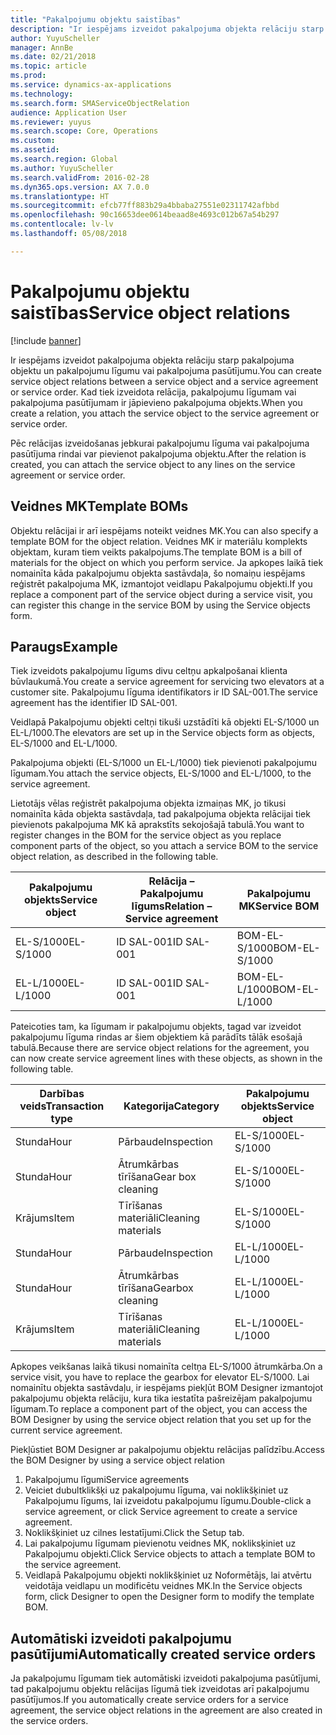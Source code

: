 ```yaml
---
title: "Pakalpojumu objektu saistības"
description: "Ir iespējams izveidot pakalpojuma objekta relāciju starp pakalpojuma objektu un pakalpojumu līgumu vai pakalpojuma pasūtījumu."
author: YuyuScheller
manager: AnnBe
ms.date: 02/21/2018
ms.topic: article
ms.prod: 
ms.service: dynamics-ax-applications
ms.technology: 
ms.search.form: SMAServiceObjectRelation
audience: Application User
ms.reviewer: yuyus
ms.search.scope: Core, Operations
ms.custom: 
ms.assetid: 
ms.search.region: Global
ms.author: YuyuScheller
ms.search.validFrom: 2016-02-28
ms.dyn365.ops.version: AX 7.0.0
ms.translationtype: HT
ms.sourcegitcommit: efcb77ff883b29a4bbaba27551e02311742afbbd
ms.openlocfilehash: 90c16653dee0614beaad8e4693c012b67a54b297
ms.contentlocale: lv-lv
ms.lasthandoff: 05/08/2018

---
```


# <a name="service-object-relations"></a><span data-ttu-id="96c80-103">Pakalpojumu objektu saistības</span><span class="sxs-lookup"><span data-stu-id="96c80-103">Service object relations</span></span> 

[!include [banner](../includes/banner.md)]

<span data-ttu-id="96c80-104">Ir iespējams izveidot pakalpojuma objekta relāciju starp pakalpojuma objektu un pakalpojumu līgumu vai pakalpojuma pasūtījumu.</span><span class="sxs-lookup"><span data-stu-id="96c80-104">You can create service object relations between a service object and a service agreement or service order.</span></span> <span data-ttu-id="96c80-105">Kad tiek izveidota relācija, pakalpojumu līgumam vai pakalpojuma pasūtījumam ir jāpievieno pakalpojuma objekts.</span><span class="sxs-lookup"><span data-stu-id="96c80-105">When you create a relation, you attach the service object to the service agreement or service order.</span></span>

<span data-ttu-id="96c80-106">Pēc relācijas izveidošanas jebkurai pakalpojumu līguma vai pakalpojuma pasūtījuma rindai var pievienot pakalpojuma objektu.</span><span class="sxs-lookup"><span data-stu-id="96c80-106">After the relation is created, you can attach the service object to any lines on the service agreement or service order.</span></span>

## <a name="template-boms"></a><span data-ttu-id="96c80-107">Veidnes MK</span><span class="sxs-lookup"><span data-stu-id="96c80-107">Template BOMs</span></span>

<span data-ttu-id="96c80-108">Objektu relācijai ir arī iespējams noteikt veidnes MK.</span><span class="sxs-lookup"><span data-stu-id="96c80-108">You can also specify a template BOM for the object relation.</span></span> <span data-ttu-id="96c80-109">Veidnes MK ir materiālu komplekts objektam, kuram tiem veikts pakalpojums.</span><span class="sxs-lookup"><span data-stu-id="96c80-109">The template BOM is a bill of materials for the object on which you perform service.</span></span> <span data-ttu-id="96c80-110">Ja apkopes laikā tiek nomainīta kāda pakalpojumu objekta sastāvdaļa, šo nomaiņu iespējams reģistrēt pakalpojuma MK, izmantojot veidlapu Pakalpojumu objekti.</span><span class="sxs-lookup"><span data-stu-id="96c80-110">If you replace a component part of the service object during a service visit, you can register this change in the service BOM by using the Service objects form.</span></span>

## <a name="example"></a><span data-ttu-id="96c80-111">Paraugs</span><span class="sxs-lookup"><span data-stu-id="96c80-111">Example</span></span>

<span data-ttu-id="96c80-112">Tiek izveidots pakalpojumu līgums divu celtņu apkalpošanai klienta būvlaukumā.</span><span class="sxs-lookup"><span data-stu-id="96c80-112">You create a service agreement for servicing two elevators at a customer site.</span></span>
<span data-ttu-id="96c80-113">Pakalpojumu līguma identifikators ir ID SAL-001.</span><span class="sxs-lookup"><span data-stu-id="96c80-113">The service agreement has the identifier ID SAL-001.</span></span>

<span data-ttu-id="96c80-114">Veidlapā Pakalpojumu objekti celtņi tikuši uzstādīti kā objekti EL-S/1000 un EL-L/1000.</span><span class="sxs-lookup"><span data-stu-id="96c80-114">The elevators are set up in the Service objects form as objects, EL-S/1000 and EL-L/1000.</span></span>

<span data-ttu-id="96c80-115">Pakalpojuma objekti (EL-S/1000 un EL-L/1000) tiek pievienoti pakalpojumu līgumam.</span><span class="sxs-lookup"><span data-stu-id="96c80-115">You attach the service objects, EL-S/1000 and EL-L/1000, to the service agreement.</span></span>

<span data-ttu-id="96c80-116">Lietotājs vēlas reģistrēt pakalpojuma objekta izmaiņas MK, jo tikusi nomainīta kāda objekta sastāvdaļa, tad pakalpojuma objekta relācijai tiek pievienots pakalpojuma MK kā aprakstīts sekojošajā tabulā.</span><span class="sxs-lookup"><span data-stu-id="96c80-116">You want to register changes in the BOM for the service object as you replace component parts of the object, so you attach a service BOM to the service object relation, as described in the following table.</span></span>

| <span data-ttu-id="96c80-117">Pakalpojumu objekts</span><span class="sxs-lookup"><span data-stu-id="96c80-117">Service object</span></span> | <span data-ttu-id="96c80-118">Relācija – Pakalpojumu līgums</span><span class="sxs-lookup"><span data-stu-id="96c80-118">Relation – Service agreement</span></span> | <span data-ttu-id="96c80-119">Pakalpojumu MK</span><span class="sxs-lookup"><span data-stu-id="96c80-119">Service BOM</span></span>   |
|----------------|------------------------------|---------------|
| <span data-ttu-id="96c80-120">EL-S/1000</span><span class="sxs-lookup"><span data-stu-id="96c80-120">EL-S/1000</span></span>      | <span data-ttu-id="96c80-121">ID SAL-001</span><span class="sxs-lookup"><span data-stu-id="96c80-121">ID SAL-001</span></span>                   | <span data-ttu-id="96c80-122">BOM-EL-S/1000</span><span class="sxs-lookup"><span data-stu-id="96c80-122">BOM-EL-S/1000</span></span> |
| <span data-ttu-id="96c80-123">EL-L/1000</span><span class="sxs-lookup"><span data-stu-id="96c80-123">EL-L/1000</span></span>      | <span data-ttu-id="96c80-124">ID SAL-001</span><span class="sxs-lookup"><span data-stu-id="96c80-124">ID SAL-001</span></span>                   | <span data-ttu-id="96c80-125">BOM-EL-L/1000</span><span class="sxs-lookup"><span data-stu-id="96c80-125">BOM-EL-L/1000</span></span> |

<span data-ttu-id="96c80-126">Pateicoties tam, ka līgumam ir pakalpojumu objekts, tagad var izveidot pakalpojumu līguma rindas ar šiem objektiem kā parādīts tālāk esošajā tabulā.</span><span class="sxs-lookup"><span data-stu-id="96c80-126">Because there are service object relations for the agreement, you can now create service agreement lines with these objects, as shown in the following table.</span></span>

| <span data-ttu-id="96c80-127">Darbības veids</span><span class="sxs-lookup"><span data-stu-id="96c80-127">Transaction type</span></span> | <span data-ttu-id="96c80-128">Kategorija</span><span class="sxs-lookup"><span data-stu-id="96c80-128">Category</span></span>           | <span data-ttu-id="96c80-129">Pakalpojumu objekts</span><span class="sxs-lookup"><span data-stu-id="96c80-129">Service object</span></span> |
|------------------|--------------------|----------------|
| <span data-ttu-id="96c80-130">Stunda</span><span class="sxs-lookup"><span data-stu-id="96c80-130">Hour</span></span>             | <span data-ttu-id="96c80-131">Pārbaude</span><span class="sxs-lookup"><span data-stu-id="96c80-131">Inspection</span></span>         | <span data-ttu-id="96c80-132">EL-S/1000</span><span class="sxs-lookup"><span data-stu-id="96c80-132">EL-S/1000</span></span>      |
| <span data-ttu-id="96c80-133">Stunda</span><span class="sxs-lookup"><span data-stu-id="96c80-133">Hour</span></span>             | <span data-ttu-id="96c80-134">Ātrumkārbas tīrīšana</span><span class="sxs-lookup"><span data-stu-id="96c80-134">Gear box cleaning</span></span>  | <span data-ttu-id="96c80-135">EL-S/1000</span><span class="sxs-lookup"><span data-stu-id="96c80-135">EL-S/1000</span></span>      |
| <span data-ttu-id="96c80-136">Krājums</span><span class="sxs-lookup"><span data-stu-id="96c80-136">Item</span></span>             | <span data-ttu-id="96c80-137">Tīrīšanas materiāli</span><span class="sxs-lookup"><span data-stu-id="96c80-137">Cleaning materials</span></span> | <span data-ttu-id="96c80-138">EL-S/1000</span><span class="sxs-lookup"><span data-stu-id="96c80-138">EL-S/1000</span></span>      |
| <span data-ttu-id="96c80-139">Stunda</span><span class="sxs-lookup"><span data-stu-id="96c80-139">Hour</span></span>             | <span data-ttu-id="96c80-140">Pārbaude</span><span class="sxs-lookup"><span data-stu-id="96c80-140">Inspection</span></span>         | <span data-ttu-id="96c80-141">EL-L/1000</span><span class="sxs-lookup"><span data-stu-id="96c80-141">EL-L/1000</span></span>      |
| <span data-ttu-id="96c80-142">Stunda</span><span class="sxs-lookup"><span data-stu-id="96c80-142">Hour</span></span>             | <span data-ttu-id="96c80-143">Ātrumkārbas tīrīšana</span><span class="sxs-lookup"><span data-stu-id="96c80-143">Gearbox cleaning</span></span>   | <span data-ttu-id="96c80-144">EL-L/1000</span><span class="sxs-lookup"><span data-stu-id="96c80-144">EL-L/1000</span></span>      |
| <span data-ttu-id="96c80-145">Krājums</span><span class="sxs-lookup"><span data-stu-id="96c80-145">Item</span></span>             | <span data-ttu-id="96c80-146">Tīrīšanas materiāli</span><span class="sxs-lookup"><span data-stu-id="96c80-146">Cleaning materials</span></span> | <span data-ttu-id="96c80-147">EL-L/1000</span><span class="sxs-lookup"><span data-stu-id="96c80-147">EL-L/1000</span></span>      |

<span data-ttu-id="96c80-148">Apkopes veikšanas laikā tikusi nomainīta celtņa EL-S/1000 ātrumkārba.</span><span class="sxs-lookup"><span data-stu-id="96c80-148">On a service visit, you have to replace the gearbox for elevator EL-S/1000.</span></span> <span data-ttu-id="96c80-149">Lai nomainītu objekta sastāvdaļu, ir iespējams piekļūt BOM Designer izmantojot pakalpojumu objekta relāciju, kura tika iestatīta pašreizējam pakalpojumu līgumam.</span><span class="sxs-lookup"><span data-stu-id="96c80-149">To replace a component part of the object, you can access the BOM Designer by using the service object relation that you set up for the current service agreement.</span></span>

<span data-ttu-id="96c80-150">Piekļūstiet BOM Designer ar pakalpojumu objektu relācijas palīdzību.</span><span class="sxs-lookup"><span data-stu-id="96c80-150">Access the BOM Designer by using a service object relation</span></span>

1. <span data-ttu-id="96c80-151">Pakalpojumu līgumi</span><span class="sxs-lookup"><span data-stu-id="96c80-151">Service agreements</span></span>
2. <span data-ttu-id="96c80-152">Veiciet dubultklikšķi uz pakalpojumu līguma, vai noklikšķiniet uz Pakalpojumu līgums, lai izveidotu pakalpojumu līgumu.</span><span class="sxs-lookup"><span data-stu-id="96c80-152">Double-click a service agreement, or click Service agreement to create a service agreement.</span></span>
3. <span data-ttu-id="96c80-153">Noklikšķiniet uz cilnes Iestatījumi.</span><span class="sxs-lookup"><span data-stu-id="96c80-153">Click the Setup tab.</span></span>
4. <span data-ttu-id="96c80-154">Lai pakalpojumu līgumam pievienotu veidnes MK, nokliksķiniet uz Pakalpojumu objekti.</span><span class="sxs-lookup"><span data-stu-id="96c80-154">Click Service objects to attach a template BOM to the service agreement.</span></span>
5. <span data-ttu-id="96c80-155">Veidlapā Pakalpojumu objekti noklikšķiniet uz Noformētājs, lai atvērtu veidotāja veidlapu un modificētu veidnes MK.</span><span class="sxs-lookup"><span data-stu-id="96c80-155">In the Service objects form, click Designer to open the Designer form to modify the template BOM.</span></span>

## <a name="automatically-created-service-orders"></a><span data-ttu-id="96c80-156">Automātiski izveidoti pakalpojumu pasūtījumi</span><span class="sxs-lookup"><span data-stu-id="96c80-156">Automatically created service orders</span></span>

<span data-ttu-id="96c80-157">Ja pakalpojumu līgumam tiek automātiski izveidoti pakalpojuma pasūtījumi, tad pakalpojumu objektu relācijas līgumā tiek izveidotas arī pakalpojumu pasūtījumos.</span><span class="sxs-lookup"><span data-stu-id="96c80-157">If you automatically create service orders for a service agreement, the service object relations in the agreement are also created in the service orders.</span></span>


